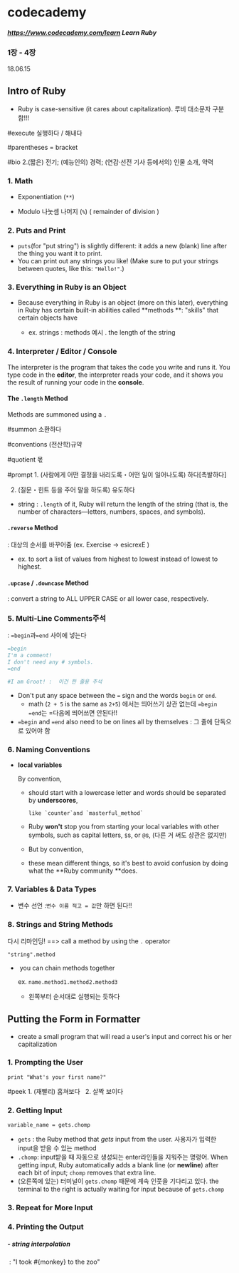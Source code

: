 # codecademy

##### https://www.codecademy.com/learn Learn Ruby

### 1장 - 4장

18.06.15





## Intro of Ruby

- Ruby is case-sensitive (it cares about capitalization). 루비 대소문자 구분함!!!

<words>

#execute  실행하다 / 해내다

#parentheses = bracket

#bio  2.(짧은) 전기; (예능인의) 경력; (연감·선전 기사 등에서의) 인물 소개, 약력



### 1. Math

- Exponentiation (`**`) 

- Modulo 나눗셈 나머지 (`%`)   ( remainder of division )

  

### 2. Puts and Print

- `puts`(for "put string") is slightly different: it adds a new (blank) line after the thing you want it to print. 
- You can print out any strings you like! (Make sure to put your strings between quotes, like this: `"Hello!"`.) 



### 3. Everything in Ruby is an Object 

- Because everything in Ruby is an object (more on this later), everything in Ruby has certain built-in abilities called **methods **: "skills" that certain objects have 

  - ex. strings  : methods 예시 . the length of the string 

    

### 4. Interpreter / Editor / Console

The interpreter is the program that takes the code you write and runs it. You type code in the **editor**, the interpreter reads your code, and it shows you the result of running your code in the **console**. 

#### The `.length` Method

Methods are summoned using a `.`

<words>

#summon   소환하다

#conventions  (전산학)규약

#quotient  몫

#prompt   1. (사람에게 어떤 결정을 내리도록・어떤 일이 일어나도록) 하다[촉발하다]

2. (질문・힌트 등을 주어 말을 하도록) 유도하다



- string : `.length` of it, Ruby will return the length of the string (that is, the number of characters—letters, numbers, spaces, and symbols). 



#### `.reverse` Method 

: 	대상의 순서를 바꾸어줌 (ex. Exercise -> esicrexE )

- ex. to sort a list of values from highest to lowest instead of lowest to highest. 



#### `.upcase` / `.downcase` Method

: 	convert a string to ALL UPPER CASE or all lower case, respectively. 



### 5. Multi-Line Comments주석

: `=begin`과`=end` 사이에 넣는다

```Ruby
=begin
I'm a comment!
I don't need any # symbols.
=end

#I am Groot! :  이건 한 줄용 주석
```

- Don't put any space between the `=` sign and the words `begin` or `end`.  
  - math (`2 + 5` is the same as `2+5`) 에서는 띄어쓰기 상관 없는데 `=begin =end`는 =다음에 띄어쓰면 안된다!!
- `=begin` and `=end` also need to be on lines all by themselves :  그 줄에 단독으로 있어야 함



### 6. Naming Conventions

- **local variables** 

  By convention,

  - should start with a lowercase letter and words should be separated by **underscores**, 

  		like `counter`and `masterful_method` 

  - Ruby **won't** stop you from starting your local variables with other symbols, such as capital letters, `$`s, or `@`s,  (다른 거 써도 상관은 없지만) 
  - But by convention,
  - these mean different things, so it's best to avoid confusion by doing what the **Ruby community **does. 



### 7. Variables & Data Types

- 변수 선언 :`변수 이름 적고 = 값`만 하면 된다!!



### 8. Strings and String Methods

다시 리마인딩! ==> call a method by using the `.` operator 

`"string".method `

-  you can chain methods together

  ex. `name.method1.method2.method3 `

  - 왼쪽부터 순서대로 실행되는 듯하다







## Putting the Form in Formatter

* create a small program that will read a user's input and correct his or her capitalization

### 1. Prompting the User

`print "What's your first name?"`

<word>

#peek  1. (재빨리) 훔쳐보다   2. 살짝 보이다 

### 2. Getting Input

`variable_name = gets.chomp `

- `gets` :  the Ruby method that *gets* input from the user.  사용자가 입력한 input을 받을 수 있는 method
- `.chomp`:  input받을 때 자동으로 생성되는 enter라인들을 지워주는 명령어. When getting input, Ruby automatically adds a blank line (or **newline**) after each bit of input; `chomp` removes that extra line.  
- (오른쪽에 있는) 터미널이 `gets.chomp`  때문에 계속 인풋을 기다리고 있다. the terminal to the right is actually waiting for input because of `gets.chomp` 

### 3. Repeat for More Input

### 4. Printing the Output

##### - **string interpolation** 

​	:  "I took #{monkey} to the zoo" 

